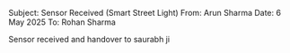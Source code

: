 Subject: Sensor Received (Smart Street Light)
From: Arun Sharma
Date: 6 May 2025
To: Rohan Sharma

Sensor received and handover to saurabh ji